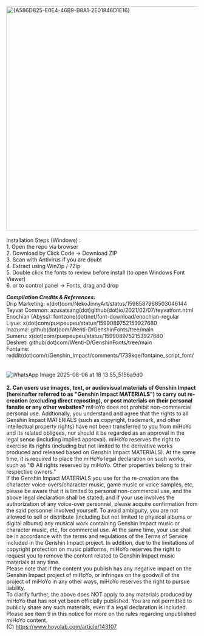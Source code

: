 <img width="976" height="590" alt="{A586D825-E0E4-46B9-B8A1-2E01846D1E16}" src="https://github.com/user-attachments/assets/7a293e90-434e-41f9-9307-22e21b02805a" />
<br/>
<br/>Installation Steps (Windows) :<br/>
1. Open the repo via browser<br/>
2. Download by Click Code -> Download ZIP<br/>
3. Scan with Antivirus if you are doubt<br/>
4. Extract using WinZip / 7Zip<br/>
5. Double click the fonts to review before install (to open Windows Font Viewer)<br/>
6. or to control panel -> Fonts, drag and drop<br/>

_**Compilation Credits & References:**_ <br/>
Drip Marketing: x(dot)com/NekoJinnyArt/status/1598587968503046144 <br/>
Teyvat Common: azusatsang(dot)github(dot)io/2021/02/07/teyvatfont.html <br/>
Enochian (Abyss): fontzone(dot)net/font-download/enochian-regular <br/>
Liyue: x(dot)com/puepeupeu/status/1599089752153927680 <br/>
Inazuma: github(dot)com/Wenti-D/GenshinFonts/tree/main <br/>
Sumeru: x(dot)com/puepeupeu/status/1599089752153927680 <br/>
Deshret: github(dot)com/Wenti-D/GenshinFonts/tree/main <br/>
Fontaine: reddit(dot)com/r/Genshin_Impact/comments/1739kqe/fontaine_script_font/ <br/>
<br/>
<br/>
![WhatsApp Image 2025-08-06 at 18 13 55_5156a9d0](https://github.com/user-attachments/assets/edd0f13a-a0d7-4c9b-8aaf-96ba8ce47b3d)<br/>
<br/>
**2. Can users use images, text, or audiovisual materials of Genshin Impact (hereinafter referred to as "Genshin Impact MATERIALS") to carry out re-creation (excluding direct reposting), or post materials on their personal fansite or any other websites?**
miHoYo does not prohibit non-commercial personal use. Addtionally, you understand and agree that the rights to all Genshin Impact MATERIALS (such as copyright, trademark, and other intellectual property rights) have not been transferred to you from miHoYo and its related obligees, nor should it be regarded as an approval in the legal sense (including implied approval). miHoYo reserves the right to exercise its rights (including but not limited to the derivative works produced and released based on Genshin Impact MATERIALS). At the same time, it is required to place the miHoYo legal declaration on such works, such as "© All rights reserved by miHoYo. Other properties belong to their respective owners."<br/>
If the Genshin Impact MATERIALS you use for the re-creation are the character voice-overs/character music, game music or voice samples, etc, please be aware that it is limited to personal non-commercial use, and the above legal declaration shall be stated; and if your use involves the authorization of any voice-over personnel, please acquire confirmation from the said personnel involved yourself. To avoid ambiguity, you are not allowed to sell or distribute (including but not limited to physical albums or digital albums) any musical work containing Genshin Impact music or character music, etc, for commercial use. At the same time, your use shall be in accordance with the terms and regulations of the Terms of Service included in the Genshin Impact project. In addition, due to the limitations of copyright protection on music platforms, miHoYo reserves the right to request you to remove the content related to Genshin Impact music materials at any time.<br/>Please note that if the content you publish has any negative impact on the Genshin Impact project of miHoYo, or infringes on the goodwill of the project of miHoYo in any other ways, miHoYo reserves the right to pursue liability.<br/>To clarify further, the above does NOT apply to any materials produced by miHoYo that has not yet been officially published. You are not permitted to publicly share any such materials, even if a legal declaration is included. Please see item 9 in this notice for more on the rules regarding unpublished miHoYo content.<br/>
(C) https://www.hoyolab.com/article/143107
